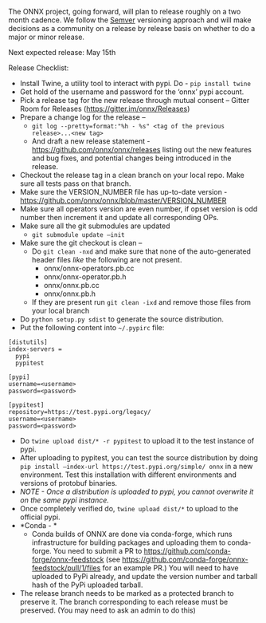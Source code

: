 The ONNX project, going forward, will plan to release roughly on a two month cadence. We follow the [Semver](https://semver.org/) versioning approach and will make decisions as a community on a release by release basis on whether to do a major or minor release.

Next expected release: May 15th 

Release Checklist: 

* Install Twine, a utility tool to interact with pypi. Do  - ``pip install twine``
* Get hold of the username and password for the ‘onnx’ pypi account.
* Pick a release tag for the new release through mutual consent – Gitter Room for Releases (https://gitter.im/onnx/Releases)
* Prepare a change log for the release – 
    * ``git log --pretty=format:"%h - %s" <tag of the previous release>...<new tag>``
    * And draft a new release statement - https://github.com/onnx/onnx/releases listing out the new features and bug fixes, and potential changes being introduced in the release.
* Checkout the release tag in a clean branch on your local repo. Make sure all tests pass on that branch.
* Make sure the VERSION_NUMBER file has up-to-date version - https://github.com/onnx/onnx/blob/master/VERSION_NUMBER
* Make sure all operators version are even number, if opset version is odd number then increment it and update all corresponding OPs.
* Make sure all the git submodules are updated
    * ``git submodule update –init``
* Make sure the git checkout is clean –
    * Do ``git clean -nxd`` and make sure that none of the auto-generated header files *like* the following are not present.
        * onnx/onnx-operators.pb.cc
        * onnx/onnx-operator.pb.h
        * onnx/onnx.pb.cc
        * onnx/onnx.pb.h
    * If they are present run ``git clean -ixd`` and remove those files from your local branch
* Do ``python setup.py sdist`` to generate the source distribution.
* Put the following content into ``~/.pypirc`` file:
```
[distutils]
index-servers =
  pypi
  pypitest
 
[pypi]
username=<username>
password=<password>
 
[pypitest]
repository=https://test.pypi.org/legacy/
username=<username>
password=<password>
```
* Do ``twine upload dist/* -r pypitest`` to upload it to the test instance of pypi.
* After uploading to pypitest, you can test the source distribution by doing ``pip install –index-url https://test.pypi.org/simple/ onnx`` in a new environment. Test this installation with different environments and versions of protobuf binaries.
* *NOTE - Once a distribution is uploaded to pypi, you cannot overwrite it on the same pypi instance.*
* Once completely verified do, ``twine upload dist/*``  to upload to the official pypi.
* *Conda - *
    * Conda builds of ONNX are done via conda-forge, which runs infrastructure for building packages and uploading them to conda-forge. You need to submit a PR to https://github.com/conda-forge/onnx-feedstock (see https://github.com/conda-forge/onnx-feedstock/pull/1/files for an example PR.) You will need to have uploaded to PyPi already, and update the version number and tarball hash of the PyPi uploaded tarball.
* The release branch needs to be marked as a protected branch to preserve it. The branch corresponding to each release must be preserved. (You may need to ask an admin to do this)


 


